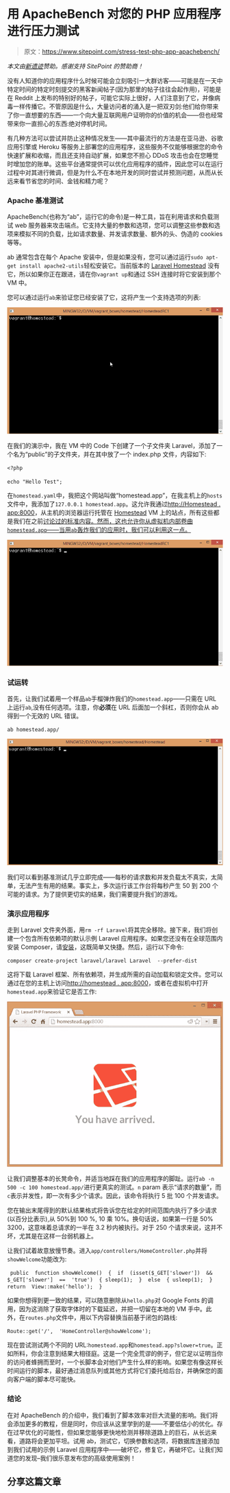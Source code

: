# 用 ApacheBench 对您的 PHP 应用程序进行压力测试

> 原文：<https://www.sitepoint.com/stress-test-php-app-apachebench/>

*本文由[新遗迹](https://docs.newrelic.com/docs/php/new-relic-for-php)赞助。感谢支持 SitePoint 的赞助商！*

没有人知道你的应用程序什么时候可能会立刻吸引一大群访客——可能是在一天中特定时间的特定时刻提交的黑客新闻帖子(因为那里的帖子往往会起作用)，可能是在 Reddit 上发布的特别好的帖子，可能它实际上很好，人们注意到了它，并像病毒一样传播它。不管原因是什么，大量访问者的涌入是一把双刃剑:他们给你带来了你一直想要的东西——一个向大量互联网用户证明你的价值的机会——但也经常带来你一直担心的东西:绝对停机时间。

有几种方法可以尝试并防止这种情况发生——其中最流行的方法是在亚马逊、谷歌应用引擎或 Heroku 等服务上部署您的应用程序，这些服务不仅能够根据您的命令快速扩展和收缩，而且还支持自动扩展，如果您不担心 DDoS 攻击也会在您睡觉时增加您的账单。这些平台通常提供可以优化应用程序的插件，因此您可以在运行过程中对其进行微调，但是为什么不在本地开发的同时尝试并预测问题，从而从长远来看节省您的时间、金钱和精力呢？

### Apache 基准测试

ApacheBench(也称为“ab”，运行它的命令)是一种工具，旨在利用请求和负载测试 web 服务器来攻击端点。它支持大量的参数和选项，您可以调整这些参数和选项来模拟不同的负载，比如请求数量、并发请求数量、额外的头、伪造的 cookies 等等。

ab 通常包含在每个 Apache 安装中，但是如果没有，您可以通过运行`sudo apt-get install apache2-utils`轻松安装它。当前版本的 [Laravel Homestead](https://www.sitepoint.com/6-reasons-move-laravel-homestead/) 没有它，所以如果你正在跟进，请在你`vagrant up`和通过 SSH 连接时将它安装到那个 VM 中。

您可以通过运行`ab`来验证您已经安装了它，这将产生一个支持选项的列表:

![](img/d8e87d85716e60b6d8afa0eca4db5bec.png)

在我们的演示中，我在 VM 中的 Code 下创建了一个子文件夹 Laravel，添加了一个名为“public”的子文件夹，并在其中放了一个 index.php 文件，内容如下:

```
<?php

echo "Hello Test";
```

在`homestead.yaml`中，我把这个网站叫做“homestead.app”，在我主机上的`hosts`文件中，我添加了`127.0.0.1 homestead.app`。这允许我通过[http://Homestead . app:8000](http://homestead.app:8000)，从主机的浏览器运行托管在 [Homestead](https://www.sitepoint.com/6-reasons-move-laravel-homestead/) VM 上的站点，所有这些都是我们在之前[讨论过的标准内容。然而，这也允许你从虚拟机内部卷曲`homestead.app`——当用`ab`轰炸我们的应用时，我们可以利用这一点。](https://www.sitepoint.com/6-reasons-move-laravel-homestead/)

![](img/16999a47e9e782d668502f9cda882cc7.png)

### 试运转

首先，让我们试着用一个样品`ab`手榴弹炸我们的`homestead.app`——只需在 URL 上运行`ab`,没有任何选项。注意，你**必须**在 URL 后面加一个斜杠，否则你会从 ab 得到一个无效的 URL 错误。

```
ab homestead.app/
```

![](img/ac829c98570f8660c1a77fd80233124b.png)

我们可以看到基准测试几乎立即完成——每秒的请求数和并发负载太不真实，太简单，无法产生有用的结果。事实上，多次运行该工作台将每秒产生 50 到 200 个可能的请求。为了提供更切实的结果，我们需要提升我们的游戏。

### 演示应用程序

走到 Laravel 文件夹外面，用`rm -rf Laravel`将其完全移除。接下来，我们将创建一个包含所有依赖项的默认示例 Laravel 应用程序。如果您还没有在全球范围内安装 Composer，请[安装](https://getcomposer.org/doc/00-intro.md#globally)，这既简单又快捷。然后，运行以下命令:

```
composer create-project laravel/laravel Laravel  --prefer-dist
```

这将下载 Laravel 框架、所有依赖项，并生成所需的自动加载和锁定文件。您可以通过在您的主机上访问[http://homestead . app:8000](http://homestead.app:8000)，或者在虚拟机中打开`homestead.app`来验证它是否工作:

![](img/4b804b4e4e52e1bbf92b421e3ebaa44c.png)

让我们调整基本的长凳命令，并适当地踩在我们的应用程序的脚趾。运行`ab -n 500 -c 100 homestead.app/`进行更真实的测试。`n` param 表示“请求的数量”，而`c`表示并发性，即一次有多少个请求。因此，该命令将执行 5 批 100 个并发请求。

您在输出末尾得到的默认结果格式将告诉您在给定的时间范围内执行了多少请求(以百分比表示),从 50%到 100 %, 10 乘 10%。换句话说，如果第一行是 50% 3200，这意味着总请求的一半在 3.2 秒内被执行。对于 250 个请求来说，这并不坏，尤其是在这样一台弱机器上。

让我们试着故意放慢节奏。进入`app/controllers/HomeController.php`并将`showWelcome`功能改为:

```
 public  function showWelcome()  {  if  (isset($_GET['slower'])  && $_GET['slower']  ==  'true')  { sleep(1);  }  else  { usleep(1);  }  return  View::make('hello');  }
```

如果你想得到更一致的结果，可以随意删除从`hello.php`对 Google Fonts 的调用，因为这消除了获取字体时的下载延迟，并把一切留在本地的 VM 手中。此外，在`routes.php`文件中，用以下内容替换当前基于闭包的路线:

```
Route::get('/',  'HomeController@showWelcome');
```

现在尝试测试两个不同的 URL:`homestead.app`和`homestead.app?slower=true`。正如所料，你会注意到结果大相径庭。这是一个完全荒谬的例子，但它足以证明当你的访问者蜂拥而至时，一个长脚本会对他们产生什么样的影响。如果您有像这样长时间运行的脚本，最好通过消息队列或其他方式将它们委托给后台，并确保您的面向客户端的脚本尽可能快。

### 结论

在对 ApacheBench 的介绍中，我们看到了脚本效率对巨大流量的影响。我们将会添加更多的教程，但是同时，你应该从这里学到的是——不要低估小的优化。存在过早优化的可能性，但如果您能够更快地检测并移除道路上的巨石，从长远来看，道路将会更加平坦。试用 ab，测试它，切换参数和选项，将数据库连接添加到我们试用的示例 Laravel 应用程序中——破坏它，修复它，再破坏它。让我们知道您的发现–我们很乐意发布您的高级使用案例！

## 分享这篇文章